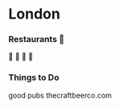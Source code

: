 # London

### Restaurants :department_store:

:pizza: 
:meat_on_bone:
:ramen:
:sushi:

### Things to Do
good pubs thecraftbeerco.com
